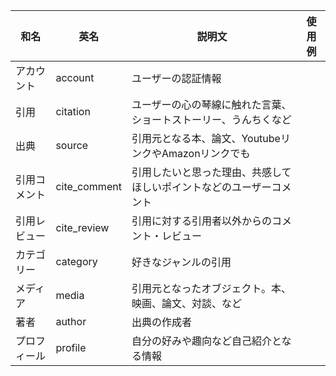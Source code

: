| 和名 | 英名 | 説明文 | 使用例 |
| ---- | ---- | ---- | ---- |
| アカウント | account | ユーザーの認証情報 | |
| 引用 | citation | ユーザーの心の琴線に触れた言葉、ショートストーリー、うんちくなど | |
| 出典 | source | 引用元となる本、論文、YoutubeリンクやAmazonリンクでも | |
| 引用コメント | cite_comment | 引用したいと思った理由、共感してほしいポイントなどのユーザーコメント | |
| 引用レビュー | cite_review | 引用に対する引用者以外からのコメント・レビュー | |
| カテゴリー | category | 好きなジャンルの引用 | |
| メディア | media | 引用元となったオブジェクト。本、映画、論文、対談、など | |
| 著者 | author | 出典の作成者 | |
| プロフィール | profile | 自分の好みや趣向など自己紹介となる情報 | |